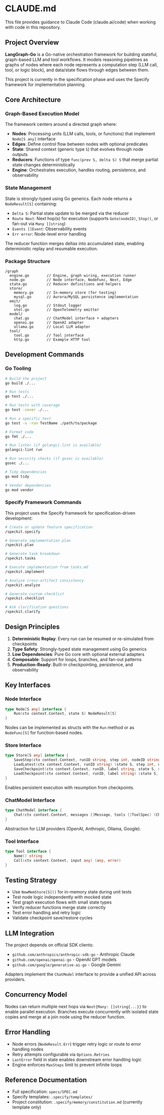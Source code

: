 # CLAUDE.md

This file provides guidance to Claude Code (claude.ai/code) when working with code in this repository.

## Project Overview

**LangGraph-Go** is a Go-native orchestration framework for building stateful, graph-based LLM and tool workflows. It models reasoning pipelines as graphs of nodes where each node represents a computation step (LLM call, tool, or logic block), and data/state flows through edges between them.

This project is currently in the specification phase and uses the Specify framework for implementation planning.

## Core Architecture

### Graph-Based Execution Model

The framework centers around a directed graph where:
- **Nodes**: Processing units (LLM calls, tools, or functions) that implement `Node[S any]` interface
- **Edges**: Define control flow between nodes with optional predicates
- **State**: Shared context (generic type `S`) that evolves through node outputs
- **Reducers**: Functions of type `func(prev S, delta S) S` that merge partial state changes deterministically
- **Engine**: Orchestrates execution, handles routing, persistence, and observability

### State Management

State is strongly-typed using Go generics. Each node returns a `NodeResult[S]` containing:
- `Delta S`: Partial state update to be merged via the reducer
- `Route Next`: Next hop(s) for execution (supports `Goto(nodeID)`, `Stop()`, or fan-out via `Many []string`)
- `Events []Event`: Observability events
- `Err error`: Node-level error handling

The reducer function merges deltas into accumulated state, enabling deterministic replay and resumable execution.

### Package Structure

```
/graph
  engine.go        // Engine, graph wiring, execution runner
  node.go          // Node interface, NodeFunc, Next, Edge
  state.go         // Reducer definitions and helpers
  store/
    memory.go      // In-memory store (for testing)
    mysql.go       // Aurora/MySQL persistence implementation
  emit/
    log.go         // Stdout logger
    otel.go        // OpenTelemetry emitter
  model/
    chat.go        // ChatModel interface + adapters
    openai.go      // OpenAI adapter
    ollama.go      // Local LLM adapter
  tool/
    tool.go        // Tool interface
    http.go        // Example HTTP tool
```

## Development Commands

### Go Tooling
```bash
# Build the project
go build ./...

# Run tests
go test ./...

# Run tests with coverage
go test -cover ./...

# Run a specific test
go test -v -run TestName ./path/to/package

# Format code
go fmt ./...

# Run linter (if golangci-lint is available)
golangci-lint run

# Run security checks (if gosec is available)
gosec ./...

# Tidy dependencies
go mod tidy

# Vendor dependencies
go mod vendor
```

### Specify Framework Commands

This project uses the Specify framework for specification-driven development:

```bash
# Create or update feature specification
/speckit.specify

# Generate implementation plan
/speckit.plan

# Generate task breakdown
/speckit.tasks

# Execute implementation from tasks.md
/speckit.implement

# Analyze cross-artifact consistency
/speckit.analyze

# Generate custom checklist
/speckit.checklist

# Ask clarification questions
/speckit.clarify
```

## Design Principles

1. **Deterministic Replay**: Every run can be resumed or re-simulated from checkpoints
2. **Type Safety**: Strongly-typed state management using Go generics
3. **Low Dependencies**: Pure Go core with optional external adapters
4. **Composable**: Support for loops, branches, and fan-out patterns
5. **Production-Ready**: Built-in checkpointing, persistence, and observability

## Key Interfaces

### Node Interface
```go
type Node[S any] interface {
    Run(ctx context.Context, state S) NodeResult[S]
}
```

Nodes can be implemented as structs with the `Run` method or as `NodeFunc[S]` for function-based nodes.

### Store Interface
```go
type Store[S any] interface {
    SaveStep(ctx context.Context, runID string, step int, nodeID string, state S) error
    LoadLatest(ctx context.Context, runID string) (state S, step int, nodeID string, _ error)
    SaveCheckpoint(ctx context.Context, runID, label string, state S, step int, nodeID string) error
    LoadCheckpoint(ctx context.Context, runID, label string) (state S, step int, nodeID string, _ error)
}
```

Enables persistent execution with resumption from checkpoints.

### ChatModel Interface
```go
type ChatModel interface {
    Chat(ctx context.Context, messages []Message, tools []ToolSpec) (ChatOut, error)
}
```

Abstraction for LLM providers (OpenAI, Anthropic, Ollama, Google).

### Tool Interface
```go
type Tool interface {
    Name() string
    Call(ctx context.Context, input any) (any, error)
}
```

## Testing Strategy

- Use `NewMemStore[S]()` for in-memory state during unit tests
- Test node logic independently with mocked state
- Test graph execution flows with small state types
- Verify reducer functions merge state correctly
- Test error handling and retry logic
- Validate checkpoint save/restore cycles

## LLM Integration

The project depends on official SDK clients:
- `github.com/anthropics/anthropic-sdk-go` - Anthropic Claude
- `github.com/openai/openai-go` - OpenAI GPT models
- `github.com/google/generative-ai-go` - Google Gemini

Adapters implement the `ChatModel` interface to provide a unified API across providers.

## Concurrency Model

Nodes can return multiple next hops via `Next{Many: []string{...}}` to enable parallel execution. Branches execute concurrently with isolated state copies and merge at a join node using the reducer function.

## Error Handling

- Node errors (`NodeResult.Err`) trigger retry logic or route to error handling nodes
- Retry attempts configurable via `Options.Retries`
- `LastError` field in state enables downstream error handling logic
- Engine enforces `MaxSteps` limit to prevent infinite loops

## Reference Documentation

- Full specification: `specs/SPEC.md`
- Specify templates: `.specify/templates/`
- Project constitution: `.specify/memory/constitution.md` (currently template only)
